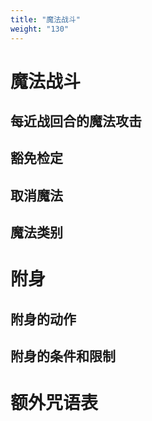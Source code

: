 ```yaml
---
title: "魔法战斗"
weight: "130"
---
```

# 魔法战斗

## 每近战回合的魔法攻击

## 豁免检定

## 取消魔法

## 魔法类别

# 附身

## 附身的动作

## 附身的条件和限制

# 额外咒语表